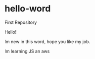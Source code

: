 # hello-word
First Repository

Hello! 

Im new in this word, hope you like my job.

Im learning JS an aws
